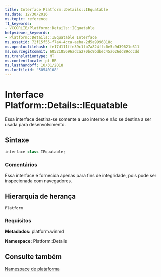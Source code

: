 ```yaml
---
title: Interface Platform::Details::IEquatable
ms.date: 12/30/2016
ms.topic: reference
f1_keywords:
- VCCORLIB/Platform::Details::IEquatable
helpviewer_keywords:
- Platform::Details::IEquatable Interface
ms.assetid: 72f15f55-f7a4-4cca-aeba-2d5a9996818c
ms.openlocfilehash: fe17d111ffe39c1fb7a824ffc0e5c9d39621e311
ms.sourcegitcommit: 6052185696adca270bc9bdbec45a626dd89cdcdd
ms.translationtype: MT
ms.contentlocale: pt-BR
ms.lasthandoff: 10/31/2018
ms.locfileid: "50540108"
---
```

# <a name="platformdetailsiequatable-interface"></a>Interface Platform::Details::IEquatable

Essa interface destina-se somente a uso interno e não se destina a ser usada para desenvolvimento.

## <a name="syntax"></a>Sintaxe

```cpp
interface class IEquatable;
```

### <a name="remarks"></a>Comentários

Essa interface é fornecida apenas para fins de integridade, pois pode ser inspecionada com navegadores.

## <a name="inheritance-hierarchy"></a>Hierarquia de herança

`Platform`

### <a name="requirements"></a>Requisitos

**Metadados:** platform.winmd

**Namespace:** Platform::Details

## <a name="see-also"></a>Consulte também

[Namespace de plataforma](platform-namespace-c-cx.md)